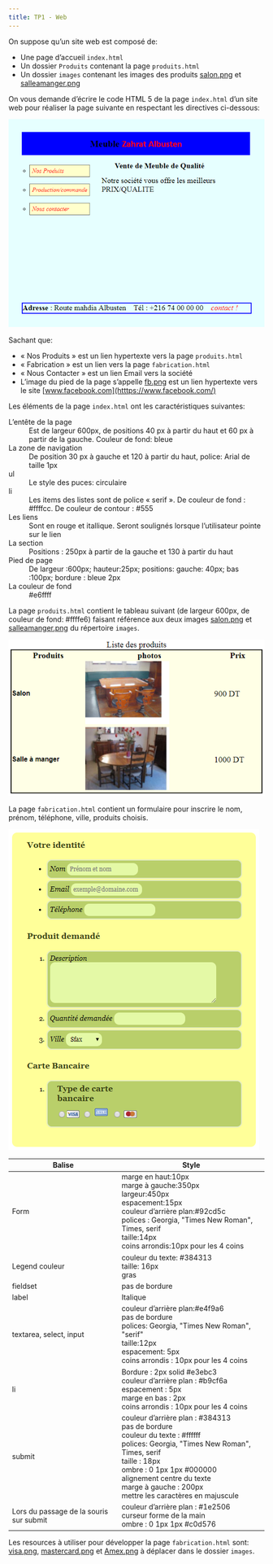 ```yaml
---
title: TP1 - Web
---
```


On suppose qu’un site web est composé de:

- Une page d’accueil `index.html`
- Un dossier `Produits` contenant la page `produits.html`
- Un dossier `images` contenant les images des produits
  [salon.png](../imgs/tp/1/salon.png) et
  [salleamanger.png](../imgs/tp/1/salleamanger.png)

On vous demande d’écrire le code HTML 5 de la page `index.html` d’un
site web pour réaliser la page suivante en respectant les directives
ci-dessous:

![](../imgs/tp/1/tp1-ex1-screenshot.png)

Sachant que:

- « Nos Produits » est un lien hypertexte vers la page `produits.html`
- « Fabrication » est un lien vers la page `fabrication.html`
- « Nous Contacter » est un lien Email vers la société
- L’image du pied de la page s’appelle [fb.png]() est un lien hypertexte vers
  le site [www.facebook.com](htttps://www.facebook.com/)

Les éléments de la page `index.html` ont les caractéristiques suivantes:


<dl>
    <dt>L’entête de la page</dt>
    <dd>Est de largeur 600px, de positions 40 px à partir du haut et 60 px à partir de la gauche. Couleur de fond: bleue</dd>
    <dt>La zone de navigation</dt>
    <dd>De position 30 px à gauche et 120 à partir du haut, police: Arial de taille 1px</dd>
    <dt>ul</dt>
    <dd>Le style des puces: circulaire</dd>
    <dt>li</dt>
    <dd>Les items des listes sont de police « serif ». De couleur de fond : #ffffcc. De couleur de contour : #555</dd>
    <dt>Les liens</dt>
    <dd>Sont en rouge et itallique. Seront soulignés lorsque l’utilisateur pointe sur le lien</dd>
    <dt>La section</dt>
    <dd>Positions : 250px à partir de la gauche et 130 à partir du haut</dd>
    <dt>Pied de page</dt>
    <dd>De largeur :600px; hauteur:25px; positions: gauche: 40px; bas :100px; bordure : bleue 2px</dd>
    <dt>La couleur de fond</dt>
    <dd>#e6ffff</dd>
</dl>

La page `produits.html` contient le tableau suivant (de largeur 600px, de
couleur de fond: #ffffe6) faisant référence aux deux images
[salon.png](../imgs/tp/1/salon.png) et
[salleamanger.png](../imgs/tp/1/salleamanger.png) du répertoire `images`.

![](../imgs/tp/1/tp1-ex1-screenshot-2.png)

La page `fabrication.html` contient un formulaire pour inscrire le nom, prénom,
téléphone, ville, produits choisis.

![](../imgs/tp/1/tp1-ex1-screenshot-3.png)

<table class="table table-hover table-responsive">
    <thead>
        <tr>
            <th>Balise</th>
            <th>Style</th>
        </tr>
    </thead>
    <tbody>
        <tr>
            <td>Form</td>
            <td>
                marge en haut:10px<br/> marge à gauche:350px<br /> largeur:450px
                <br /> espacement:15px
                <br /> couleur d’arrière plan:#92cd5c <br /> polices : Georgia, "Times New Roman", Times, serif<br /> taille:14px
                <br /> coins arrondis:10px pour les 4 coins
            </td>
        </tr>
        <tr>
            <td>Legend couleur</td>
            <td>
                couleur du texte: #384313<br /> taille: 16px<br /> gras
            </td>
        </tr>
        <tr>
            <td>fieldset</td>
            <td>pas de bordure</td>
        </tr>
        <tr>
            <td>label</td>
            <td>Italique</td>
        </tr>
        <tr>
            <td>textarea, select, input</td>
            <td>
                couleur d’arrière plan:#e4f9a6<br /> pas de bordure<br /> polices: Georgia, "Times New Roman", "serif"<br /> taille:12px
                <br /> espacement: 5px<br /> coins arrondis : 10px pour les 4 coins
            </td>
        </tr>
        <tr>
            <td>li</td>
            <td>
                Bordure : 2px solid #e3ebc3<br /> couleur d’arrière plan : #b9cf6a<br /> espacement : 5px<br /> marge en bas : 2px<br /> coins arrondis : 10px pour les 4 coins
            </td>
        </tr>
        <tr>
            <td>submit</td>
            <td>
                couleur d’arrière plan : #384313<br /> pas de bordure<br /> couleur du texte : #ffffff<br /> polices: Georgia, "Times New Roman", Times, serif<br /> taille : 18px<br /> ombre : 0 1px 1px #000000<br /> alignement centre du texte<br /> marge à gauche : 200px<br /> mettre les caractères en majuscule
            </td>
        </tr>
        <tr>
            <td>Lors du passage de la souris sur submit</td>
            <td>
                couleur d’arrière plan : #1e2506<br /> curseur forme de la main<br /> ombre : 0 1px 1px #c0d576
            </td>
        </tr>
    </tbody>
</table>

Les resources à utiliser pour développer la page `fabrication.html`
sont: [visa.png](../imgs/tp/1/visa.png),
[mastercard.png](../imgs/tp/1/mastercard.png) et
[Amex.png](../imgs/tp/1/Amex.png) à déplacer dans le dossier `images`.

